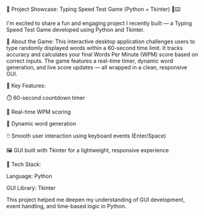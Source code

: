 🚀 Project Showcase: Typing Speed Test Game (Python + Tkinter) 🧠⌨️

I'm excited to share a fun and engaging project I recently built — a Typing Speed Test Game developed using Python and Tkinter.

🔹 About the Game:
This interactive desktop application challenges users to type randomly displayed words within a 60-second time limit. It tracks accuracy and calculates your final Words Per Minute (WPM) score based on correct inputs. The game features a real-time timer, dynamic word generation, and live score updates — all wrapped in a clean, responsive GUI.

🔹 Key Features:

⏱️ 60-second countdown timer

🎯 Real-time WPM scoring

🔁 Dynamic word generation

🖱️ Smooth user interaction using keyboard events (Enter/Space)

🖼️ GUI built with Tkinter for a lightweight, responsive experience

🔹 Tech Stack:

Language: Python

GUI Library: Tkinter

This project helped me deepen my understanding of GUI development, event handling, and time-based logic in Python.
